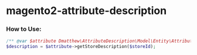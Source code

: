 # magento2-attribute-description

### How to Use:
```php
/** @var $attribute Dmatthew\AttributeDescription\Model\Entity\Attribute **/
$description = $attribute->getStoreDescription($storeId);
```
